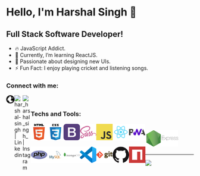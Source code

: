 # Hello, I'm Harshal Singh 👋

## Full Stack Software Developer!

-   🔥 JavaScript Addict.
-   🌱 Currently, I’m learning ReactJS.
-   🎨 Passionate about designing new UIs.
-   ⚡ Fun Fact: I enjoy playing cricket and listening songs.

### Connect with me:

[<img align="left" alt="harshal-singh.me" width="22px" src="https://raw.githubusercontent.com/iconic/open-iconic/master/svg/globe.svg" />](https://harshal-singh.me/)
[<img align="left" alt="harshal-singh | Linkedin" width="22px" src="https://cdn.jsdelivr.net/npm/simple-icons@3.13.0/icons/linkedin.svg" />](https://www.linkedin.com/in/harshal-singh-56a55a236/)
[<img align="left" alt="_harshal_singh_ | Instagram" width="22px" src="https://cdn.jsdelivr.net/npm/simple-icons@v3/icons/instagram.svg" />](https://harshal-singh.me/)

<br />

### Techs and Tools:

<img align="left" alt="HTML5" width="44px" src="https://raw.githubusercontent.com/github/explore/80688e429a7d4ef2fca1e82350fe8e3517d3494d/topics/html/html.png" />
<img align="left" alt="CSS3" width="44px" src="https://raw.githubusercontent.com/github/explore/80688e429a7d4ef2fca1e82350fe8e3517d3494d/topics/css/css.png" />
<img align="left" alt="Bootstrap" width="44px" src="https://raw.githubusercontent.com/github/explore/80688e429a7d4ef2fca1e82350fe8e3517d3494d/topics/bootstrap/bootstrap.png" />
<img align="left" alt="Sass" width="44px" src="https://raw.githubusercontent.com/github/explore/80688e429a7d4ef2fca1e82350fe8e3517d3494d/topics/sass/sass.png" />
<img align="left" alt="JavaScript" width="44px" src="https://raw.githubusercontent.com/github/explore/80688e429a7d4ef2fca1e82350fe8e3517d3494d/topics/javascript/javascript.png" />
<img align="left" alt="PWA" width="44px" src="https://raw.githubusercontent.com/github/explore/78df643247d429f6cc873026c0622819ad797942/topics/react/react.png" />
<img align="left" alt="PWA" width="44px" src="https://raw.githubusercontent.com/github/explore/78df643247d429f6cc873026c0622819ad797942/topics/pwa/pwa.png" />

<br/>

<img align="left" alt="Node.js" width="44px" src="https://raw.githubusercontent.com/github/explore/80688e429a7d4ef2fca1e82350fe8e3517d3494d/topics/nodejs/nodejs.png" />
<img align="left" alt="Express.js" width="44px" src="https://raw.githubusercontent.com/github/explore/80688e429a7d4ef2fca1e82350fe8e3517d3494d/topics/express/express.png" />
<!-- <img align="left" alt="SQL" width="44px" src="https://raw.githubusercontent.com/github/explore/80688e429a7d4ef2fca1e82350fe8e3517d3494d/topics/sql/sql.png" /> -->
<img align="left" alt="PHP" width="44px" src="https://raw.githubusercontent.com/github/explore/80688e429a7d4ef2fca1e82350fe8e3517d3494d/topics/php/php.png" />
<img align="left" alt="MySQL" width="44px" src="https://raw.githubusercontent.com/github/explore/80688e429a7d4ef2fca1e82350fe8e3517d3494d/topics/mysql/mysql.png" />
<img align="left" alt="MongoDB" width="44px" src="https://raw.githubusercontent.com/github/explore/80688e429a7d4ef2fca1e82350fe8e3517d3494d/topics/mongodb/mongodb.png" />

<br/>

<img align="left" alt="Visual Studio Code" width="44px" src="https://raw.githubusercontent.com/github/explore/80688e429a7d4ef2fca1e82350fe8e3517d3494d/topics/visual-studio-code/visual-studio-code.png" />
<img align="left" alt="Git" width="44px" src="https://raw.githubusercontent.com/github/explore/80688e429a7d4ef2fca1e82350fe8e3517d3494d/topics/git/git.png" />
<img align="left" alt="GitHub" width="44px" src="https://raw.githubusercontent.com/github/explore/78df643247d429f6cc873026c0622819ad797942/topics/github/github.png" />
<img align="left" alt="npm" width="44px" src="https://raw.githubusercontent.com/github/explore/80688e429a7d4ef2fca1e82350fe8e3517d3494d/topics/npm/npm.png" />

<br />
<br />

---

![](https://github-readme-stats.vercel.app/api?username=harshal-singh&show_icons=true&hide_border=true&count_private=true)
